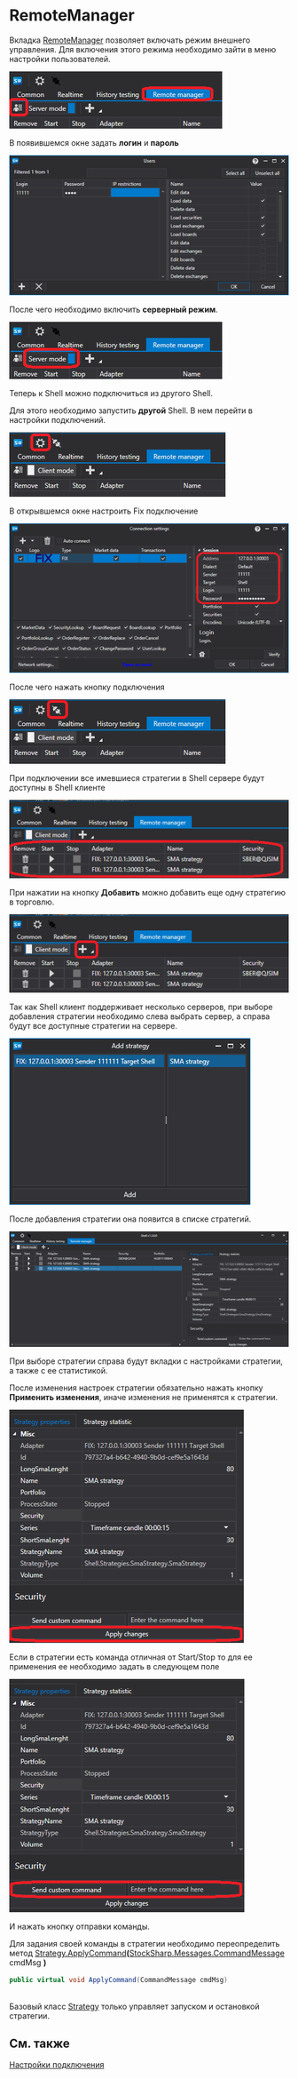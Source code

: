 # RemoteManager

Вкладка [RemoteManager]() позволяет включать режим внешнего управления. Для включения этого режима необходимо зайти в меню настройки пользователей.

![Shell RemoteManager 00](../../../images/shell_remotemanager_00.png)

В появившемся окне задать **логин** и **пароль**

![Shell RemoteManager 01](../../../images/shell_remotemanager_01.png)

После чего необходимо включить **серверный режим**. 

![Shell RemoteManager 02](../../../images/shell_remotemanager_02.png)

Теперь к Shell можно подключиться из другого Shell. 

Для этого необходимо запустить **другой** Shell. В нем перейти в настройки подключений.

![Shell RemoteManager 03](../../../images/shell_remotemanager_03.png)

В открывшемся окне настроить Fix подключение

![Shell RemoteManager 04](../../../images/shell_remotemanager_04.png)

После чего нажать кнопку подключения

![Shell RemoteManager 05](../../../images/shell_remotemanager_05.png)

При подключении все имевшиеся стратегии в Shell сервере будут доступны в Shell клиенте

![Shell RemoteManager 06](../../../images/shell_remotemanager_06.png)

При нажатии на кнопку **Добавить** можно добавить еще одну стратегию в торговлю.

![Shell RemoteManager 07](../../../images/shell_remotemanager_07.png)

Так как Shell клиент поддерживает несколько серверов, при выборе добавления стратегии необходимо слева выбрать сервер, а справа будут все доступные стратегии на сервере.

![Shell RemoteManager 08](../../../images/shell_remotemanager_08.png)

После добавления стратегии она появится в списке стратегий.

![Shell RemoteManager 09](../../../images/shell_remotemanager_09.png)

При выборе стратегии справа будут вкладки с настройками стратегии, а также с ее статистикой.

После изменения настроек стратегии обязательно нажать кнопку **Применить изменения**, иначе изменения не применятся к стратегии.

![Shell RemoteManager 10](../../../images/shell_remotemanager_10.png)

Если в стратегии есть команда отличная от Start\/Stop то для ее применения ее необходимо задать в следующем поле

![Shell RemoteManager 11](../../../images/shell_remotemanager_11.png)

И нажать кнопку отправки команды.

Для задания своей команды в стратегии необходимо переопределить метод [Strategy.ApplyCommand](xref:StockSharp.Algo.Strategies.Strategy.ApplyCommand(StockSharp.Messages.CommandMessage))**(**[StockSharp.Messages.CommandMessage](xref:StockSharp.Messages.CommandMessage) cmdMsg **)**

```cs
public virtual void ApplyCommand(CommandMessage cmdMsg)
		
```

Базовый класс [Strategy](xref:StockSharp.Algo.Strategies.Strategy) только управляет запуском и остановкой стратегии.

## См. также

[Настройки подключения](../connections_settings.md)
